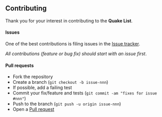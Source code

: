 ## Contributing

Thank you for your interest in contributing to the **Quake List**.

#### Issues

One of the best contributions is filing issues in the [Issue tracker](https://github.com/Kvaibhav01/Quake-List/issues). 

_All contributions (feature or bug fix) should start with an issue first_.

#### Pull requests

- Fork the repository
- Create a branch (`git checkout -b issue-nnn`)
- If possible, add a failing test
- Commit your fix/feature and tests (`git commit -am "fixes for issue #nnn"`)
- Push to the branch (`git push -u origin issue-nnn`)
- Open a [Pull request](https://github.com/Kvaibhav01/Quake-List/pulls)


[issue-tracker]: https://github.com/Kvaibhav01/Quake-List/issues
[pull-request]: https://github.com/Kvaibhav01/Quake-List/pulls
